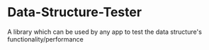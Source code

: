 Data-Structure-Tester
=====================

A library which can be used by any app to test the data structure's functionality/performance